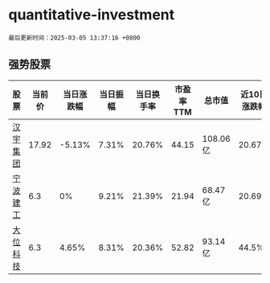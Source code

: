 # quantitative-investment

`最后更新时间：2025-03-05 13:37:16 +0800`

## 强势股票

|股票|当前价|当日涨跌幅|当日振幅|当日换手率|市盈率TTM|总市值|近10日涨跌幅|
|----|----|----|----|----|----|----|----|
|[汉宇集团](https://xueqiu.com/S/SZ300403)|17.92|-5.13%|7.31%|20.76%|44.15|108.06亿|20.67%|
|[宁波建工](https://xueqiu.com/S/SH601789)|6.3|0%|9.21%|21.39%|21.94|68.47亿|20.69%|
|[大位科技](https://xueqiu.com/S/SH600589)|6.3|4.65%|8.31%|20.36%|52.82|93.14亿|44.5%|
